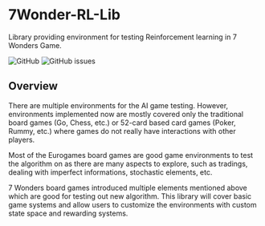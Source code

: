 # 7Wonder-RL-Lib
Library providing environment for testing Reinforcement learning in 7 Wonders Game. 

<img alt="GitHub" src="https://img.shields.io/github/license/mirrorcraze/7Wonder-RL-Lib">

<img alt="GitHub issues" src="https://img.shields.io/github/issues/mirrorcraze/7Wonder-RL-Lib">

## Overview
There are multiple environments for the AI game testing. However, environments implemented now are mostly covered only the traditional board games (Go, Chess, etc.) or 52-card based card games (Poker, Rummy, etc.) where games do not really have interactions with other players.

Most of the Eurogames board games are good game environments to test the algorithm on as there are many aspects to explore, such as tradings, dealing with imperfect informations, stochastic elements, etc.

7 Wonders board games introduced multiple elements mentioned above which are good for testing out new algorithm. This library will cover basic game systems and allow users to customize the environments with custom state space and rewarding systems.
